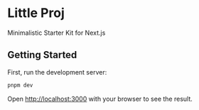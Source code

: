 # Little Proj

Minimalistic Starter Kit for Next.js

## Getting Started

First, run the development server:

```bash
pnpm dev
```

Open [http://localhost:3000](http://localhost:3000) with your browser to see the result.
